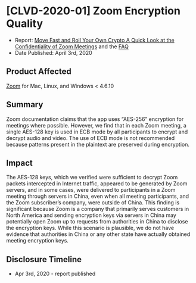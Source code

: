 # [CLVD-2020-01] Zoom Encryption Quality

* Report: [Move Fast and Roll Your Own Crypto A Quick Look at the Confidentiality of Zoom Meetings](https://citizenlab.ca/2020/04/move-fast-roll-your-own-crypto-a-quick-look-at-the-confidentiality-of-zoom-meetings/) and the [FAQ](https://citizenlab.ca/2020/04/faq-on-zoom-security-issues/)
* Date Published: April 3rd, 2020

## Product Affected

[Zoom](https://zoom.us) for Mac, Linux, and Windows < 4.6.10

## Summary

Zoom documentation claims that the app uses “AES-256” encryption for meetings where possible. However, we find that in each Zoom meeting, a single AES-128 key is used in ECB mode by all participants to encrypt and decrypt audio and video. The use of ECB mode is not recommended because patterns present in the plaintext are preserved during encryption.

## Impact

The AES-128 keys, which we verified were sufficient to decrypt Zoom packets intercepted in Internet traffic, appeared to be generated by Zoom servers, and in some cases, were delivered to participants in a Zoom meeting through servers in China, even when all meeting participants, and the Zoom subscriber’s company, were outside of China. This finding is significant because Zoom is a company that primarily serves customers in North America and sending encryption keys via servers in China may potentially open Zoom up to requests from authorities in China to disclose the encryption keys. While this scenario is plausible, we do not have evidence that authorities in China or any other state have actually obtained meeting encryption keys.

## Disclosure Timeline

* Apr 3rd, 2020 - report published